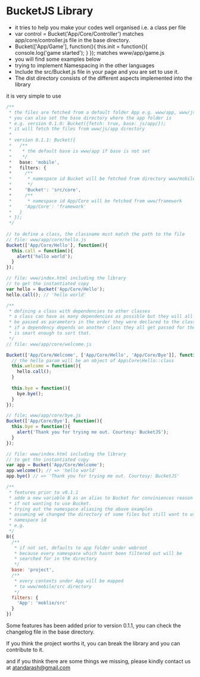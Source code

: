 # BucketJS Library
* it tries to help you make your codes well organised i.e. a class per file
 * var control = Bucket('App/Core/Controller') matches app/core/controller.js file in the base directory.
 * Bucket(['App/Game'], function(){
    this.init = function(){
      console.log('game started');
    }
  }); matches www/app/game.js
 * you will find some examples below
* trying to implement Namespacing in the other languages
* Include the src/Bucket.js file in your page and you are set to use it.
* The dist directory consists of the different aspects implemented into the library

it is very simple to use
```javascript
/**
 * the files are fetched from a default folder App e.g. www/app, www/js/app
 * you can also set the base directory where the app folder is
 * e.g. version 0.1.0: Bucket({fetch: true, base: js/app/});
 * it will fetch the files from www/js/app directory
 *
 * version 0.1.1: Bucket({
 *   /**
 *    * the default base is www/app if base is not set
 *    */
 *   base: 'mobile',
 *   filters: {
 *     /**
 *      * namespace id Bucket will be fetched from directory www/mobile/src/core
 *      */
 *     'Bucket': 'src/core',
 *     /**
 *      * namespace id App/Core will be fetched from www/framework
 *     'App/Core': 'framework'
 *   }
 * });
 */
 
// to define a class, the classname must match the path to the file
// file: www/app/core/hello.js
Bucket(['App/Core/Hello'], function(){
  this.call = function(){
    alert('hello world');
  }
});

// file: www/index.html including the library
// to get the instantiated copy
var hello = Bucket('App/Core/Hello');
hello.call(); // 'hello world'

/**
 * defining a class with dependencies to other classes
 * a class can have as many dependencies as possible but they will all
 * be passed as parameters in the order they were declared to the class depending on them.
 * if a dependency depends on another class they all get passed for the library
 * is smart enough to sort that.
 */
// file: www/app/core/welcome.js

Bucket(['App/Core/Welcome', ['App/Core/Hello', 'App/Core/Bye']], function(hello, bye){
  // the hello param will be an object of App\Core\Hello::class
  this.welcome = function(){
    hello.call();
  }
  
  this.bye = function(){
    bye.bye();
  }
});

// file; www/app/core/bye.js
Bucket(['App/Core/Bye'], function(){
  this.bye = function(){
    alert('Thank you for trying me out. Courtesy: BucketJS');
  }
});

// file: www/index.html including the library
// to get the instantiated copy
var app = Bucket('App/Core/Welcome');
app.welcome(); // => 'hello world'
app.bye() // => 'Thank you for trying me out. Courtesy: BucketJS'

/**
 * features prior to v0.1.1
 * adde a new variable B as an alias to Bucket for conviniences reason
 * if not wanting to use Bucket.
 * trying out the namespace aliasing the above examples
 * assuming we changed the directory of some files but still want to use same
 * namespace id
 * e.g.
 */
B({
  /**
   * if not set, defaults to app folder under webroot
   * because every namespace which hasnt been filtered out will be
   * searched for in the directory
   */
  base: 'project',
  /**
   * every contexts under App will be mapped
   * to www/mobile/src directory
   */
  filters: {
    'App': 'moblie/src'
  }
})
```

Some features has been added prior to version 0.1.1, you can check the
changelog file in the base directory.

If you think the project worths it, you can break
the library and you can contribute to it.

and if you think there are some things we missing, please kindly contact us
at atandarash@gmail.com